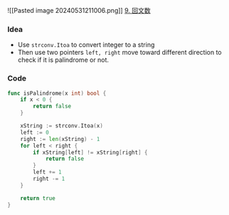 ![[Pasted image 20240531211006.png]]
[9. 回文数](https://leetcode.cn/problems/palindrome-number/)


### Idea
- Use `strconv.Itoa` to convert integer to a string
- Then use two pointers `left, right` move toward different direction to check if it is palindrome or not.

### Code
```go
func isPalindrome(x int) bool {
	if x < 0 {
		return false
	}

	xString := strconv.Itoa(x)
	left := 0
	right := len(xString) - 1
	for left < right {
		if xString[left] != xString[right] {
			return false
		}
		left += 1
		right -= 1
	}

	return true
}
```